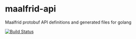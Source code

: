 # maalfrid-api
Maalfrid protobuf API definitions and generated files for golang

[![Build Status](https://travis-ci.org/nlnwa/maalfrid-api.svg?branch=master)](https://travis-ci.org/nlnwa/maalfrid-api)
